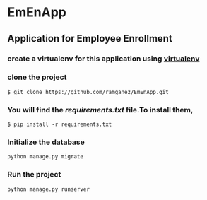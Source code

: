 # EmEnApp

## Application for Employee Enrollment 

### create a virtualenv for this application using [virtualenv](http://www.virtualenv.org/)

### clone the project
`$ git clone https://github.com/ramganez/EmEnApp.git`

### You will find the *requirements.txt* file.To install them,
`$ pip install -r requirements.txt`

### Initialize the database
`python manage.py migrate`

### Run the project
`python manage.py runserver`

